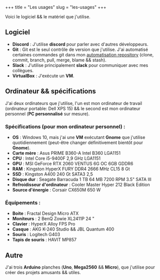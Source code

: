 +++
title = "Les usages"
slug = "les-usages"
+++

Voici le logiciel && le matériel que j'utilise.

## Logiciel

- **Discord** : J'utilise **discord** pour parler avec d'autres développeurs.
- **Git** : Git est le seul contrôle de version que j'utilise. J'ai automatisé certaines commandes git dans mon [automatisation repository](https://github.com/endormi/automation/blob/master/git-commands/commands.py) (clone, commit, branch, pull, merge, blame && stash).
- **Slack** : J'utilise principalement **slack** pour communiquer avec mes collègues.
- **VirtualBox** : J'exécute un **VM**.

## Ordinateur && spécifications


J'ai deux ordinateurs que j'utilise, l'un est mon ordinateur de travail (ordinateur portable: Dell XPS 15) && le second est mon ordinateur personnel (**PC personnalisé** sur mesure).

### **Spécifications** (pour mon ordinateur personnel) :

- **OS** : Windows 10, mais j'ai une **VM** exécutant **Gnome** que j'utilise quotidiennement (peut-être changer définitivement bientôt pour **Gnome**).
- **Carte mère** : Asus PRIME B360-A Intel B360 LGA1151
- **CPU** : Intel Core i5-9400F 2,9 GHz LGA1151
- **GPU** : MSI GeForce RTX 2060 VENTUS 6G OC 6GB GDDR6
- **RAM** : Kingston HyperX FURY DDR4 2666 MHz CL15 8 Gt
- **SSD** : Kingston A400 240 Gt SATA3 2,5
- **Disque dur** : Seagate Barracuda 1 TB 64 MB 7200 RPM 3.5" SATA III
- **Refroidisseur d'ordinateur** : Cooler Master Hyper 212 Black Edition
- **Source d'énergie** : Corsair CX650M 650 W

### Équipements :

- **Boite** : Fractal Design Micro ATX
- **Moniteurs** : 2 BenQ Zowie XL2411P 24 "
- **Clavier** : HyperX Alloy FPS Pro
- **Casque** : AKG K-240 Studio && JBL Quantum 400
- **Souris** : Logitech G403
- **Tapis de souris** : HAVIT MP857

## Autre

J'ai trois **Arduino** planches (**Uno**, **Mega2560** && **Micro**), que j'utilise pour créer des projets amusants && utiles.
